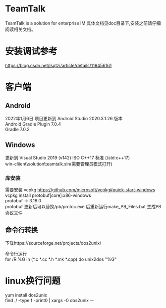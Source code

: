 # TeamTalk
TeamTalk is a solution for enterprise IM
具体文档见doc目录下,安装之前请仔细阅读相关文档。
# 安装调试参考 
https://blog.csdn.net/lsqtzj/article/details/119456161</br>
# 客户端
## Android
2022年1月6日 项目更新到 Android Studio 2020.3.1.26 版本</br>
Android Gradle Plugin   7.0.4</br>
Gradle                  7.0.2
## Windows
更新到 Visual Studio 2019 (v142)  ISO C++17 标准 (/std:c++17)</br>
win-cliient\solution\teamtalk.sln(需要管理员模式打开)
### 库安装
需要安装 vcpkg https://github.com/microsoft/vcpkg#quick-start-windows</br>
vcpkg install protobuf[core]:x86-windows</br>
protobuf    -> 3.18.0</br>
protobuf 更新后可以替换/pb/protoc.exe 后重新运行make_PB_Files.bat 生成PB协议文件
## 命令行转换
下载https://sourceforge.net/projects/dos2unix/</br>

命令行运行</br>
for /R %G in (*.c *.cc *.h *.mk *.cpp) do unix2dos "%G" 
# linux换行问题
yum install dos2unix</br>
find ./ -type f -print0 | xargs -0 dos2unix --